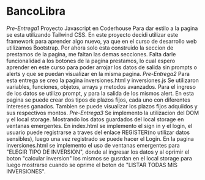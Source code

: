 # BancoLibra
*Pre-Entrega1*
Proyecto Javascript en Coderhouse
Para dar estilo a la pagina se esta utilizando Tailwind CSS. En este proyecto decidi utilizar este framework para aprender algo nuevo, ya que en el curso de desarrollo web utilizamos Bootstrap.
Por ahora solo esta construido la seccion de prestamos de la pagina, me faltan las demas secciones.
Falta darle funcionalidad a los botones de la pagina prestamos, lo cual espero aprender en este curso para poder arrojar los datos de salida sin prompts o alerts y que se puedan visualizar en la misma pagina.
*Pre-Entrega2*
Para esta entrega se creo la pagina inversiones.html y inversiones.js
Se utilizaron variables, funciones, objetos, arrays y metodos avanzados.
Para el ingreso de los datos se utilizo prompt, y para la salida de los mismos alert.
En esta pagina se puede crear dos tipos de plazos fijos, cada uno con diferentes intereses ganados.
Tambien se puede visualizar los plazos fijos adquiidos y sus respectivos montos.
*Pre-Entrega3*
Se implemento la utilizacion del DOM y el local storage. 
Mostrando los datos guardados del local storage en ventanas emergentes.
En index.html se implemento el sign in y el login, el usuario puede registrarse a traves del enlace REGISTER(no utilizar datos sensibles), luego una vez registrado se puede hacer el Login.
En la pagina inversiones.html se implemento el uso de ventanas emergentes para "ELEGIR TIPO DE INVERSION", donde al ingresar los datos y al oprimir el boton "calcular inversion" los mismos se gusrdan en el local storage para luego mostrarse cuando se oprime el boton de "LISTAR TODAS MIS INVERSIONES".
